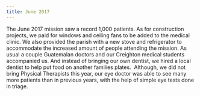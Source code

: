 ```yaml
---
title: June 2017
---
```


The June 2017 mission saw a record 1,000 patients. As for construction projects, we paid for windows and ceiling fans to be added to the medical clinic. We also provided the parish with a new stove and refrigerator to accommodate the increased amount of people attending the mission. As usual a couple Guatemalan doctors and our Creighton medical students accompanied us. And instead of bringing our own dentist, we hired a local dentist to help put food on another families plates.&nbsp; Although, we did not bring Physical Therapists this year, our eye doctor was able to see many more patients than in previous years, with the help of simple eye tests done in triage.